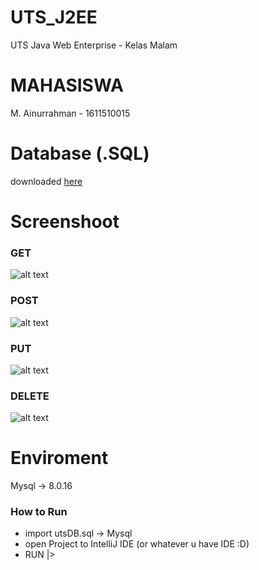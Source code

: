 # UTS_J2EE
UTS Java Web Enterprise - Kelas Malam

# MAHASISWA
M. Ainurrahman - 1611510015

# Database (.SQL)
downloaded [here](https://github.com/enobyte/UTS_J2EE/blob/master/utsDB.sql)

# Screenshoot

### GET
![alt text](https://github.com/enobyte/UTS_J2EE/blob/master/screenshoot/GET.png)

### POST 
![alt text](https://github.com/enobyte/UTS_J2EE/blob/master/screenshoot/POST.png)

### PUT 
![alt text](https://github.com/enobyte/UTS_J2EE/blob/master/screenshoot/PUT.png)

### DELETE 
![alt text](https://github.com/enobyte/UTS_J2EE/blob/master/screenshoot/DELETE.png)

# Enviroment
Mysql -> 8.0.16

### How to Run
- import utsDB.sql -> Mysql
- open Project to IntelliJ IDE (or whatever u have IDE :D)
- RUN |> 
